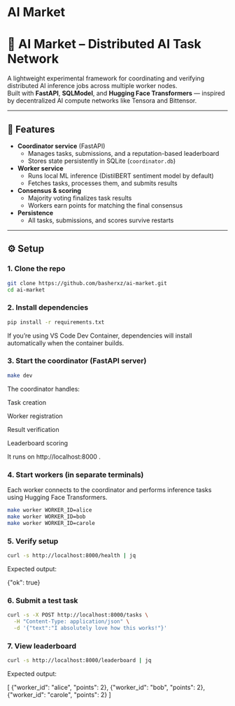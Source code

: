 # AI Market

# 🧠 AI Market – Distributed AI Task Network

A lightweight experimental framework for coordinating and verifying distributed AI inference jobs across multiple worker nodes.  
Built with **FastAPI**, **SQLModel**, and **Hugging Face Transformers** — inspired by decentralized AI compute networks like Tensora and Bittensor.

---

## 🚀 Features

- **Coordinator service** (FastAPI)
  - Manages tasks, submissions, and a reputation-based leaderboard
  - Stores state persistently in SQLite (`coordinator.db`)
- **Worker service**
  - Runs local ML inference (DistilBERT sentiment model by default)
  - Fetches tasks, processes them, and submits results
- **Consensus & scoring**
  - Majority voting finalizes task results
  - Workers earn points for matching the final consensus
- **Persistence**
  - All tasks, submissions, and scores survive restarts

---

## ⚙️ Setup

### 1. Clone the repo

```bash
git clone https://github.com/basherxz/ai-market.git
cd ai-market
```

### 2. Install dependencies

```bash
pip install -r requirements.txt
```

If you’re using VS Code Dev Container, dependencies will install automatically when the container builds.

### 3. Start the coordinator (FastAPI server)

```bash
make dev
```

The coordinator handles:

Task creation

Worker registration

Result verification

Leaderboard scoring

It runs on http://localhost:8000
.

### 4. Start workers (in separate terminals)

Each worker connects to the coordinator and performs inference tasks using Hugging Face Transformers.

```bash
make worker WORKER_ID=alice
make worker WORKER_ID=bob
make worker WORKER_ID=carole
```

### 5. Verify setup

```bash
curl -s http://localhost:8000/health | jq
```

Expected output:

{"ok": true}

### 6. Submit a test task

```bash
curl -s -X POST http://localhost:8000/tasks \
  -H "Content-Type: application/json" \
  -d '{"text":"I absolutely love how this works!"}'
```

### 7. View leaderboard

```bash
curl -s http://localhost:8000/leaderboard | jq
```

Expected output:

[
{"worker_id": "alice", "points": 2},
{"worker_id": "bob", "points": 2},
{"worker_id": "carole", "points": 2}
]
